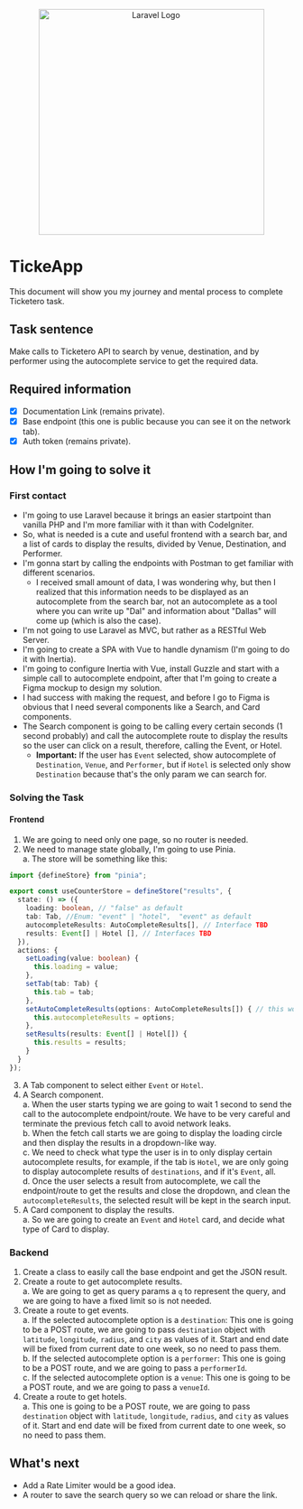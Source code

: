 <p align="center"><a href="https://laravel.com" target="_blank"><img src="https://raw.githubusercontent.com/laravel/art/master/logo-lockup/5%20SVG/2%20CMYK/1%20Full%20Color/laravel-logolockup-cmyk-red.svg" width="400" alt="Laravel Logo"></a></p>

# TickeApp
This document will show you my journey and mental process to complete Ticketero task.

## Task sentence
Make calls to Ticketero API to search by venue, destination, and by performer using the autocomplete service to get the required data.

## Required information
- [x] Documentation Link (remains private).   
- [x] Base endpoint (this one is public because you can see it on the network tab).   
- [x] Auth token (remains private).   

## How I'm going to solve it

### First contact
- I'm going to use Laravel because it brings an easier startpoint than vanilla PHP and I'm more familiar with it than with CodeIgniter.   
- So, what is needed is a cute and useful frontend with a search bar, and a list of cards to display the results, divided by Venue, Destination, and Performer.   
- I'm gonna start by calling the endpoints with Postman to get familiar with different scenarios.   
  - I received small amount of data, I was wondering why, but then I realized that this information needs to be displayed as an autocomplete from the search bar, not an autocomplete as a tool where you can write up "Dal" and information about "Dallas" will come up (which is also the case).   
- I'm not going to use Laravel as MVC, but rather as a RESTful Web Server.   
- I'm going to create a SPA with Vue to handle dynamism (I'm going to do it with Inertia).   
- I'm going to configure Inertia with Vue, install Guzzle and start with a simple call to autocomplete endpoint, after that I'm going to create a Figma mockup to design my solution.   
- I had success with making the request, and before I go to Figma is obvious that I need several components like a Search, and Card components.   
- The Search component is going to be calling every certain seconds (1 second probably) and call the autocomplete route to display the results so the user can click on a result, therefore, calling the Event, or Hotel.
  - **Important:** If the user has `Event` selected, show autocomplete of `Destination`, `Venue`, and `Performer`, but if `Hotel` is selected only show `Destination` because that's the only param we can search for.   


### Solving the Task
#### Frontend
1. We are going to need only one page, so no router is needed.   
2. We need to manage state globally, I'm going to use Pinia.   
  a. The store will be something like this:
  ```typescript title="resources/js/store/index.ts"
  import {defineStore} from "pinia";

  export const useCounterStore = defineStore("results", {
    state: () => ({
      loading: boolean, // "false" as default
      tab: Tab, //Enum: "event" | "hotel",  "event" as default
      autocompleteResults: AutoCompleteResults[], // Interface TBD
      results: Event[] | Hotel [], // Interfaces TBD
    }),
    actions: {
      setLoading(value: boolean) {
        this.loading = value;
      },
      setTab(tab: Tab) {
        this.tab = tab;
      },
      setAutoCompleteResults(options: AutoCompleteResults[]) { // this works as a reset too...
        this.autocompleteResults = options;
      },
      setResults(results: Event[] | Hotel[]) {
        this.results = results;
      }
    }
  });
  ```
3. A Tab component to select either `Event` or `Hotel`.   
4. A Search component.   
  a. When the user starts typing we are going to wait 1 second to send the call to the autocomplete endpoint/route. We have to be very careful and terminate the previous fetch call to avoid network leaks.   
  b. When the fetch call starts we are going to display the loading circle and then display the results in a dropdown-like way.   
  c. We need to check what type the user is in to only display certain autocomplete results, for example, if the tab is `Hotel`, we are only going to display autocomplete results of `destinations`, and if it's `Event`, all.   
  d. Once the user selects a result from autocomplete, we call the endpoint/route to get the results and close the dropdown, and clean the `autocompleteResults`, the selected result will be kept in the search input.   
5. A Card component to display the results.   
  a. So we are going to create an `Event` and `Hotel` card, and decide what type of Card to display.   

### Backend
1. Create a class to easily call the base endpoint and get the JSON result.   
2. Create a route to get autocomplete results.   
  a. We are going to get as query params a `q` to represent the query, and we are going to have a fixed limit so is not needed.   
3. Create a route to get events.   
  a. If the selected autocomplete option is a `destination`: This one is going to be a POST route, we are going to pass `destination` object with `latitude`, `longitude`, `radius`, and `city` as values of it. Start and end date will be fixed from current date to one week, so no need to pass them.   
  b. If the selected autocomplete option is a `performer`: This one is going to be a POST route, and we are going to pass a `performerId`.   
  c. If the selected autocomplete option is a `venue`: This one is going to be a POST route, and we are going to pass a `venueId`.   
4. Create a route to get hotels.   
  a. This one is going to be a POST route, we are going to pass `destination` object with `latitude`, `longitude`, `radius`, and `city` as values of it. Start and end date will be fixed from current date to one week, so no need to pass them.   


## What's next
- Add a Rate Limiter would be a good idea.   
- A router to save the search query so we can reload or share the link.   
